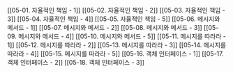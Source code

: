[[05-01. 자율적인 책임 - 1]]
[[05-02. 자율적인 책임 - 2]]
[[05-03. 자율적인 책임 - 3]]
[[05-04. 자율적인 책임 - 4]]
[[05-05. 자율적인 책임 - 5]]
[[05-06. 메시지와 메서드 - 1]]
[[05-07. 메시지와 메서드 - 2]]
[[05-08. 메시지와 메서드 - 3]]
[[05-09. 메시지와 메서드 - 4]]
[[05-10. 메시지와 메서드 - 5]]
[[05-11. 메시지를 따라라 - 1]]
[[05-12. 메시지를 따라라 - 2]]
[[05-13. 메시지를 따라라 - 3]]
[[05-14. 메시지를 따라라 - 4]]
[[05-15. 메시지를 따라라 - 5]]
[[05-16. 객체 인터페이스 - 1]]
[[05-17. 객체 인터페이스 - 2]]
[[05-18. 객체 인터페이스 - 3]]